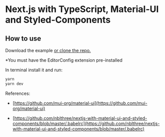 # Next.js with TypeScript, Material-UI and Styled-Components

## How to use

Download the example [or clone the repo.](https://github.com/JonathanSeehagen/nextjs-typescript-material-ui-styled-components)

*You must have the EditorConfig extension pre-installed

In terminal install it and run:

```sh
yarn
yarn dev
```

References:

- [https://github.com/mui-org/material-ui](https://github.com/mui-org/material-ui)

- [https://github.com/nblthree/nextjs-with-material-ui-and-styled-components/blob/master/.babelrc](https://github.com/nblthree/nextjs-with-material-ui-and-styled-components/blob/master/.babelrc)
